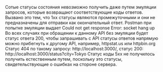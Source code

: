 Сотые статусы состояния невозможно получить даже путем эмуляции запросов, которые возвращают соответствующие коды ответов.
Вызвано это тем, что 1хх статусы являются промежуточными и они не предназначены для отправки как окончательный ответ. Postman при попытке эмуляции выдает
Could not get response
Error: socket hang up
Во всех случаях при обращении к данному API без эмуляции будет статус ответа 200, чтобы запрашивать с API статусы ответов напрямую можно прибегнуть к другому API, например, httpstat.us или httpbin.org
Статус 404 по такому запросу: http://localhost:3000/,
статус 200: http://localhost:3000/status?city=Tokyo 
Статус коды 5хх не получилось получить естественным путем, поскольку это статусы, свидетельствующие о ошибках на стороне сервера.
